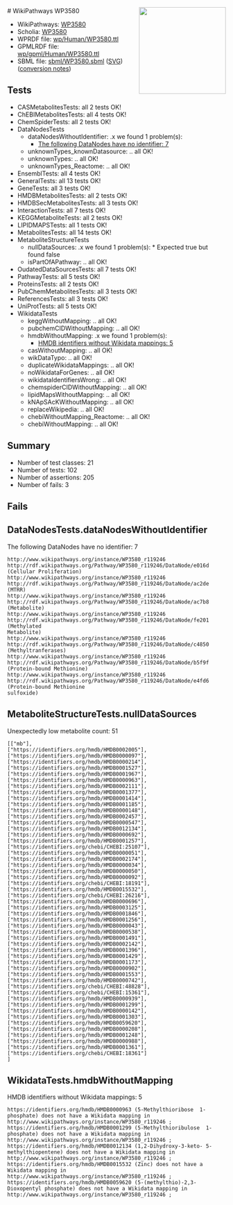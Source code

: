 <img style="float: right; width: 200px" src="../logo.png" />
# WikiPathways WP3580

* WikiPathways: [WP3580](https://identifiers.org/wikipathways:WP3580)
* Scholia: [WP3580](https://scholia.toolforge.org/wikipathways/WP3580)
* WPRDF file: [wp/Human/WP3580.ttl](../wp/Human/WP3580.ttl)
* GPMLRDF file: [wp/gpml/Human/WP3580.ttl](../wp/gpml/Human/WP3580.ttl)
* SBML file: [sbml/WP3580.sbml](../sbml/WP3580.sbml) ([SVG](../sbml/WP3580.svg)) ([conversion notes](../sbml/WP3580.txt))

## Tests
* CASMetabolitesTests: all 2 tests OK!
* ChEBIMetabolitesTests: all 4 tests OK!
* ChemSpiderTests: all 2 tests OK!
* DataNodesTests
    * dataNodesWithoutIdentifier: .x we found 1 problem(s):
        * [The following DataNodes have no identifier: 7](#d2d32fa6)
    * unknownTypes_knownDatasource: .. all OK!
    * unknownTypes: .. all OK!
    * unknownTypes_Reactome: .. all OK!
* EnsemblTests: all 4 tests OK!
* GeneralTests: all 13 tests OK!
* GeneTests: all 3 tests OK!
* HMDBMetabolitesTests: all 2 tests OK!
* HMDBSecMetabolitesTests: all 3 tests OK!
* InteractionTests: all 7 tests OK!
* KEGGMetaboliteTests: all 2 tests OK!
* LIPIDMAPSTests: all 1 tests OK!
* MetabolitesTests: all 14 tests OK!
* MetaboliteStructureTests
    * nullDataSources: .x we found 1 problem(s):
            * Expected true but found false
    * isPartOfAPathway: .. all OK!
* OudatedDataSourcesTests: all 7 tests OK!
* PathwayTests: all 5 tests OK!
* ProteinsTests: all 2 tests OK!
* PubChemMetabolitesTests: all 3 tests OK!
* ReferencesTests: all 3 tests OK!
* UniProtTests: all 5 tests OK!
* WikidataTests
    * keggWithoutMapping: .. all OK!
    * pubchemCIDWithoutMapping: .. all OK!
    * hmdbWithoutMapping: .x we found 1 problem(s):
        * [HMDB identifiers without Wikidata mappings: 5](#8860e69f)
    * casWithoutMapping: .. all OK!
    * wikDataTypo: .. all OK!
    * duplicateWikidataMappings: .. all OK!
    * noWikidataForGenes: .. all OK!
    * wikidataIdentifiersWrong: .. all OK!
    * chemspiderCIDWithoutMapping: .. all OK!
    * lipidMapsWithoutMapping: .. all OK!
    * kNApSAcKWithoutMapping: .. all OK!
    * replaceWikipedia: .. all OK!
    * chebiWithoutMapping_Reactome: .. all OK!
    * chebiWithoutMapping: .. all OK!


## Summary

* Number of test classes: 21
* Number of tests: 102
* Number of assertions: 205
* Number of fails: 3

## Fails

<a name="d2d32fa6" />

## DataNodesTests.dataNodesWithoutIdentifier

The following DataNodes have no identifier: 7
```
http://www.wikipathways.org/instance/WP3580_r119246 http://rdf.wikipathways.org/Pathway/WP3580_r119246/DataNode/e016d (Cellular Proliferation)
http://www.wikipathways.org/instance/WP3580_r119246 http://rdf.wikipathways.org/Pathway/WP3580_r119246/DataNode/ac2de (MTRR)
http://www.wikipathways.org/instance/WP3580_r119246 http://rdf.wikipathways.org/Pathway/WP3580_r119246/DataNode/ac7b8 (Metabolite)
http://www.wikipathways.org/instance/WP3580_r119246 http://rdf.wikipathways.org/Pathway/WP3580_r119246/DataNode/fe201 (Methylated
Metabolite)
http://www.wikipathways.org/instance/WP3580_r119246 http://rdf.wikipathways.org/Pathway/WP3580_r119246/DataNode/c4850 (Methyltranferases)
http://www.wikipathways.org/instance/WP3580_r119246 http://rdf.wikipathways.org/Pathway/WP3580_r119246/DataNode/b5f9f (Protein-bound Methionine)
http://www.wikipathways.org/instance/WP3580_r119246 http://rdf.wikipathways.org/Pathway/WP3580_r119246/DataNode/e4fd6 (Protein-bound Methionine 
sulfoxide)
```

<a name="91904206" />

## MetaboliteStructureTests.nullDataSources

Unexpectedly low metabolite count: 51
```
[["mb"],
["https://identifiers.org/hmdb/HMDB0002005"],
["https://identifiers.org/hmdb/HMDB0000097"],
["https://identifiers.org/hmdb/HMDB0000214"],
["https://identifiers.org/hmdb/HMDB0001527"],
["https://identifiers.org/hmdb/HMDB0001967"],
["https://identifiers.org/hmdb/HMDB0000963"],
["https://identifiers.org/hmdb/HMDB0002111"],
["https://identifiers.org/hmdb/HMDB0001377"],
["https://identifiers.org/hmdb/HMDB0001414"],
["https://identifiers.org/hmdb/HMDB0001185"],
["https://identifiers.org/hmdb/HMDB0000148"],
["https://identifiers.org/hmdb/HMDB0002457"],
["https://identifiers.org/hmdb/HMDB0000547"],
["https://identifiers.org/hmdb/HMDB0012134"],
["https://identifiers.org/hmdb/HMDB0000692"],
["https://identifiers.org/hmdb/HMDB0001257"],
["https://identifiers.org/chebi/CHEBI:25107"],
["https://identifiers.org/hmdb/HMDB0000051"],
["https://identifiers.org/hmdb/HMDB0002174"],
["https://identifiers.org/hmdb/HMDB0000034"],
["https://identifiers.org/hmdb/HMDB0000050"],
["https://identifiers.org/hmdb/HMDB0000092"],
["https://identifiers.org/chebi/CHEBI:18191"],
["https://identifiers.org/hmdb/HMDB0015532"],
["https://identifiers.org/chebi/CHEBI:26216"],
["https://identifiers.org/hmdb/HMDB0000696"],
["https://identifiers.org/hmdb/HMDB0003125"],
["https://identifiers.org/hmdb/HMDB0001846"],
["https://identifiers.org/hmdb/HMDB0001256"],
["https://identifiers.org/hmdb/HMDB0000043"],
["https://identifiers.org/hmdb/HMDB0000538"],
["https://identifiers.org/hmdb/HMDB0001491"],
["https://identifiers.org/hmdb/HMDB0002142"],
["https://identifiers.org/hmdb/HMDB0001396"],
["https://identifiers.org/hmdb/HMDB0001429"],
["https://identifiers.org/hmdb/HMDB0001173"],
["https://identifiers.org/hmdb/HMDB0000902"],
["https://identifiers.org/hmdb/HMDB0001553"],
["https://identifiers.org/hmdb/HMDB0000742"],
["https://identifiers.org/chebi/CHEBI:48828"],
["https://identifiers.org/chebi/CHEBI:15361"],
["https://identifiers.org/hmdb/HMDB0000939"],
["https://identifiers.org/hmdb/HMDB0001299"],
["https://identifiers.org/hmdb/HMDB0000142"],
["https://identifiers.org/hmdb/HMDB0001303"],
["https://identifiers.org/hmdb/HMDB0059620"],
["https://identifiers.org/hmdb/HMDB0000208"],
["https://identifiers.org/hmdb/HMDB0001248"],
["https://identifiers.org/hmdb/HMDB0000988"],
["https://identifiers.org/hmdb/HMDB0001361"],
["https://identifiers.org/chebi/CHEBI:18361"]
]
```

<a name="8860e69f" />

## WikidataTests.hmdbWithoutMapping

HMDB identifiers without Wikidata mappings: 5
```
https://identifiers.org/hmdb/HMDB0000963 (5-Methylthioribose  1-phosphate) does not have a Wikidata mapping in http://www.wikipathways.org/instance/WP3580_r119246 ; 
https://identifiers.org/hmdb/HMDB0001299 (5-Methylthioribulose  1-phosphate) does not have a Wikidata mapping in http://www.wikipathways.org/instance/WP3580_r119246 ; 
https://identifiers.org/hmdb/HMDB0012134 (1,2-Dihydroxy-3-keto- 5-methylthiopentene) does not have a Wikidata mapping in http://www.wikipathways.org/instance/WP3580_r119246 ; 
https://identifiers.org/hmdb/HMDB0015532 (Zinc) does not have a Wikidata mapping in http://www.wikipathways.org/instance/WP3580_r119246 ; 
https://identifiers.org/hmdb/HMDB0059620 (5-(methylthio)-2,3- Dioxopentyl phosphate) does not have a Wikidata mapping in http://www.wikipathways.org/instance/WP3580_r119246 ; 
```

